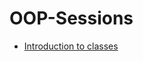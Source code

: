 # OOP-Sessions
- [Introduction to classes](https://github.com/Google-Developers-Sohag/OOP-Sessions/blob/master/src/sessionone/Session%201.kt)
